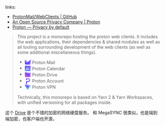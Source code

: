 

[vpn-andr-repo]: https://github.com/ProtonVPN/android-app.git
[vpn-andr-site]: https://protonvpn.com/download/ProtonVPN.apk
[vpn-f-droid]: https://f-droid.org/packages/ch.protonvpn.android

[vpn-ios-repo]: https://github.com/ProtonVPN/ios-mac-app.git
[vpn-ios-apple]: https://apps.apple.com/app/apple-store/id1437005085

[vpn-win-repo]: https://github.com/ProtonVPN/win-app.git
[vpn-linuxapp-repo]: https://github.com/ProtonVPN/linux-app.git
[vpn-linuxcli-repo]: https://github.com/ProtonVPN/linux-cli.git

[site-account-up]: https://account.proton.me/signup
[site-account-in]: https://account.proton.me/login

[site]: https://proton.me

[site-mail]: https://proton.me/mail
[site-calendar]: https://proton.me/calendar
[site-drive]: https://proton.me/drive
[site-vpn]: https://protonvpn.com

[site-community]: https://proton.me/community/open-source

[repo]: https://github.com/ProtonMail/WebClients.git

[mail-andr-repo]: https://github.com/ProtonMail/proton-mail-android.git
[mail-ios-repo]: https://github.com/ProtonMail/ios-mail.git

[use-mail]: https://mail.proton.me
[use-calendar]: https://calendar.proton.me
[use-drive]: https://drive.proton.me
[use-vpn]: https://account.protonvpn.com/login

links: 

- [ProtonMail/WebClients | GitHub][repo]
- [An Open Source Privacy Company | Proton][site-community]
- [Proton — Privacy by default][site]

> This project is a monorepo
>  hosting the proton web clients.
>  It includes the web applications,
>  their dependencies & shared modules
>  as well as all tooling surrounding
>  development of the web clients
>  (as well as some additional
>  miscellaneous things).
> 
> -   <img src="./.favicons/mail.svg" style="vertical-align: middle" height="20" width="20" /> <span style="vertical-align: middle; display: inline-block">Proton Mail</span>
> -   <img src="./.favicons/calendar.svg" style="vertical-align: middle" height="20" width="20" /> <span style="vertical-align: middle; display: inline-block">Proton Calendar</span>
> -   <img src="./.favicons/drive.svg" style="vertical-align: middle" height="20" width="20" /> <span style="vertical-align: middle; display: inline-block">Proton Drive</span>
> -   <img src="./.favicons/proton.svg" style="vertical-align: middle" height="20" width="20" /> <span style="vertical-align: middle; display: inline-block">Proton Account</span>
> -   <img src="./.favicons/vpn.svg" style="vertical-align: middle" height="20" width="20" /> <span style="vertical-align: middle; display: inline-block">Proton VPN</span>
> 
> Technically, this monorepo is
>  based on Yarn 2 & Yarn Workspaces,
>  with unified versioning
>  for all packages inside.
> 

这个 [Drive][site-drive] 是个不错的加密的网络硬盘服务。
和 MegaSYNC 很类似，也是端到端加密，也客户端也开源。


